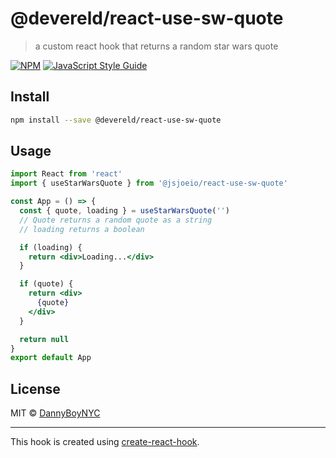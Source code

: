 # @devereld/react-use-sw-quote

> a custom react hook that returns a random star wars quote

[![NPM](https://img.shields.io/npm/v/@devereld/react-use-sw-quote.svg)](https://www.npmjs.com/package/@devereld/react-use-sw-quote) [![JavaScript Style Guide](https://img.shields.io/badge/code_style-standard-brightgreen.svg)](https://standardjs.com)

## Install

```bash
npm install --save @devereld/react-use-sw-quote
```

## Usage

```jsx
import React from 'react'
import { useStarWarsQuote } from '@jsjoeio/react-use-sw-quote'

const App = () => {
  const { quote, loading } = useStarWarsQuote('')
  // Quote returns a random quote as a string
  // loading returns a boolean

  if (loading) {
    return <div>Loading...</div>
  }

  if (quote) {
    return <div>
      {quote}
    </div>
  }

  return null
}
export default App
```

## License

MIT © [DannyBoyNYC](https://github.com/DannyBoyNYC)

---

This hook is created using [create-react-hook](https://github.com/hermanya/create-react-hook).

